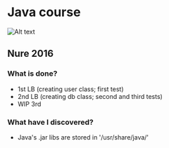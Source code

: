 # Java course
![Alt text](https://i.redd.it/u1ys3l119xwx.jpg "This picture is a precise illustration of how my every program on Java works")
## Nure 2016

### What is done? 

* 1st LB (creating user class; first test)
* 2nd LB (creating db class; second and third tests)
* WIP 3rd

### What have I discovered? 

* Java's .jar libs are stored in '/usr/share/java/'
